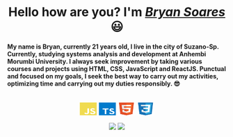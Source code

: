  <h1 align="center">Hello how are you? I'm <a href="https://www.linkedin.com/in/bryan-soares-7bb5061ab"><i>Bryan Soares</i></a> 😃️</h1>
 <h4>My name is Bryan, currently 21 years old, I live in the city of Suzano-Sp. Currently, studying systems analysis and development at Anhembi Morumbi University. I always seek improvement by taking various courses and projects using HTML, CSS, JavaScript and ReactJS. Punctual and focused on my goals, I seek the best way to carry out my activities, optimizing time and carrying out my duties responsibly.
😎</h4>

<div align="center" valign="top"><br>

  <img align="center" alt="Js" height="30" width="40" src="https://raw.githubusercontent.com/devicons/devicon/master/icons/javascript/javascript-plain.svg">
  <img align="center" alt="Js" height="30" width="40" src="https://raw.githubusercontent.com/devicons/devicon/master/icons/typescript/typescript-plain.svg">
  <img align="center" alt="HTML" height="30" width="40" src="https://raw.githubusercontent.com/devicons/devicon/master/icons/html5/html5-original.svg">
  <img align="center" alt="CSS" height="30" width="40" src="https://raw.githubusercontent.com/devicons/devicon/master/icons/css3/css3-original.svg">
 
</div><br>

<div align="center">
  <a href="https://www.instagram.com/bryanndevsao_/" target="_blank"><img src="https://img.shields.io/badge/-Instagram-%23E4405F?style=for-the-badge&logo=instagram&logoColor=white" target="_blank"></a>
  <!-- <a href="https://www.facebook.com/bryan.soares.92123/" target="_blank"><img src="https://img.shields.io/badge/Facebook-1877F2?style=for-the-badge&logo=facebook&logoColor=white" target="_blank"></a>  -->
  <a href="https://www.linkedin.com/in/bryan-soares-7bb5061ab" target="_blank"><img src="https://img.shields.io/badge/-LinkedIn-%230077B5?style=for-the-badge&logo=linkedin&logoColor=white" target="_blank"> </a> 
  </div> 
</div>

